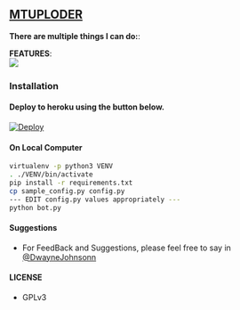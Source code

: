 ## [MTUPLODER](t.me/MTUploader_Bot)

**There are multiple things I can do:**:

**FEATURES**:  
![​](https://1.bp.blogspot.com/-xDJioKOOYek/XPgRH0BK4bI/AAAAAAAABQc/MMQ9Y5OlWZYgw5ZSfuyJenUwU4qcrQpDACLcBGAs/s1600/IMG_20190606_002905_449.jpg)


### Installation
#### Deploy to heroku using the button below.
[![Deploy](https://www.herokucdn.com/deploy/button.svg)](https://heroku.com/deploy)

#### On Local Computer

```sh
virtualenv -p python3 VENV
. ./VENV/bin/activate
pip install -r requirements.txt
cp sample_config.py config.py
--- EDIT config.py values appropriately ---
python bot.py
```
#### Suggestions

- For FeedBack and Suggestions, please feel free to say in [@DwayneJohnsonn](https://t.me/DwayneJohnsonn)

#### LICENSE
- GPLv3


